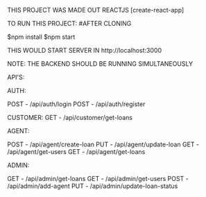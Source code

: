 THIS PROJECT WAS MADE OUT REACTJS [create-react-app]

TO RUN THIS PROJECT:
#AFTER CLONING 

$npm install
$npm start

THIS WOULD START SERVER IN http://localhost:3000

NOTE: THE BACKEND SHOULD BE RUNNING SIMULTANEOUSLY

API'S:

AUTH:

POST - /api/auth/login 
POST - /api/auth/register


CUSTOMER:
GET - /api/customer/get-loans



AGENT:

POST - /api/agent/create-loan
PUT - /api/agent/update-loan
GET - /api/agent/get-users
GET - /api/agent/get-loans

ADMIN:

GET - /api/admin/get-loans
GET - /api/admin/get-users
POST - /api/admin/add-agent
PUT - /api/admin/update-loan-status

